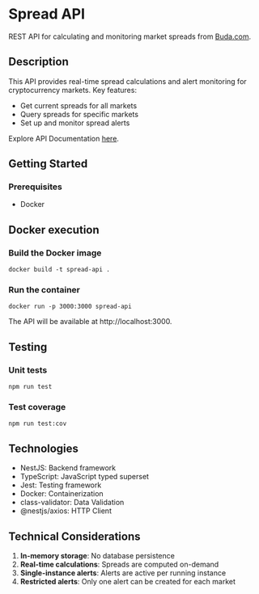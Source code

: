 # Spread API

REST API for calculating and monitoring market spreads from [Buda.com](https://api.buda.com/#la-api-de-buda-com).

## Description

This API provides real-time spread calculations and alert monitoring for cryptocurrency markets. Key features:

- Get current spreads for all markets
- Query spreads for specific markets
- Set up and monitor spread alerts 

Explore API Documentation [here](https://app.swaggerhub.com/apis-docs/FelipeAmigo/spread-api/1.0.0).

## Getting Started

### Prerequisites

- Docker

## Docker execution

### Build the Docker image

```
docker build -t spread-api .
```

### Run the container
```
docker run -p 3000:3000 spread-api
```
The  API  will  be  available  at  http://localhost:3000.

## Testing

### Unit tests

```
npm run test
```

### Test coverage
```
npm run test:cov
```  

## Technologies

- NestJS: Backend framework
- TypeScript: JavaScript typed superset
- Jest: Testing framework
- Docker: Containerization
- class-validator: Data Validation
- @nestjs/axios: HTTP Client

## Technical Considerations

1. **In-memory storage**: No database persistence
2. **Real-time calculations**: Spreads are computed on-demand
3. **Single-instance alerts**: Alerts are active per running instance
4. **Restricted alerts**: Only one alert can be created for each market
